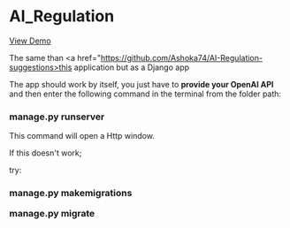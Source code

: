 # AI_Regulation

 <a href="https://www.youtube.com/watch?v=hrmZ-crQKcU&ab_channel=MarcoFernandez">View Demo</a>
 
 
 
 

The same than  <a href="https://github.com/Ashoka74/AI-Regulation-suggestions>this</a> application but as a Django app

The app should work by itself, you just have to <strong> provide your OpenAI API </strong> and then enter the following command in the terminal from the folder path:

<h3>
manage.py runserver
</h3>

This command will open a Http window.

If this doesn't work;

try:

<h3>
manage.py makemigrations

manage.py migrate

</h3>
